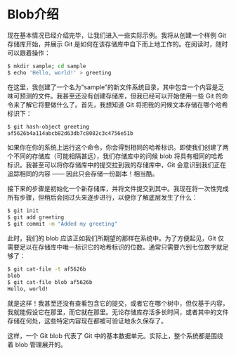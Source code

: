 # Blob介绍

现在基本情况已经介绍完毕，让我们进入一些实际示例。我将从创建一个样例 Git 存储库开始，并展示 Git 是如何在该存储库中自下而上地工作的。在阅读时，随时可以跟着操作：

```bash
$ mkdir sample; cd sample
$ echo 'Hello, world!' > greeting
```

在这里，我创建了一个名为“sample”的新文件系统目录，其中包含一个内容是乏味可预测的文件。我甚至还没有创建存储库，但我已经可以开始使用一些 Git 的命令来了解它将要做什么了。首先，我想知道 Git 将把我的问候文本存储在哪个哈希标识下：

```bash
$ git hash-object greeting
af5626b4a114abcb82d63db7c8082c3c4756e51b
```

如果你在你的系统上运行这个命令，你会得到相同的哈希标识。即使我们创建了两个不同的存储库（可能相隔甚远），我们存储库中的问候 blob 将具有相同的哈希标识。我甚至可以将你存储库中的提交拉到我的存储库中，Git 会意识到我们正在追踪相同的内容 —— 因此只会存储一份副本！相当酷。

接下来的步骤是初始化一个新存储库，并将文件提交到其中。我现在将一次性完成所有步骤，但稍后会回过头来逐步进行，以便你了解底层发生了什么：

```bash
$ git init
$ git add greeting
$ git commit -m "Added my greeting"
```

此时，我们的 blob 应该正如我们所期望的那样在系统中。为了方便起见，Git 仅需要足以在存储库中唯一标识它的哈希标识的位数。通常只需要六到七位数字就足够了：

```bash
$ git cat-file -t af5626b
blob
$ git cat-file blob af5626b
Hello, world!
```

就是这样！我甚至还没有查看包含它的提交，或者它在哪个树中，但仅基于内容，我就能假设它在那里，而它就在那里。无论存储库存活多长时间，或者其中的文件存储在何处，这些特定内容现在都被可验证地永久保存了。

这样，一个 Git blob 代表了 Git 中的基本数据单元。实际上，整个系统都是围绕着 blob 管理展开的。
